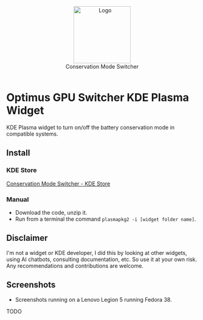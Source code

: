 <div align="center">
<picture>
  <source media="(prefers-color-scheme: dark)" srcset="">
  <img alt="Logo" src="" height="150px">
</picture>
<br>
Conservation Mode Switcher
</div>
<br>

# Optimus GPU Switcher KDE Plasma Widget
KDE Plasma widget to turn on/off the battery conservation mode in compatible systems.

## Install

### KDE Store
[Conservation Mode Switcher - KDE Store](TODO)

### Manual
- Download the code, unzip it.
- Run from a terminal the command `plasmapkg2 -i [widget folder name]`.

## Disclaimer
I'm not a widget or KDE developer, I did this by looking at other widgets, using AI chatbots, consulting documentation, etc. So use it at your own risk.
Any recommendations and contributions are welcome.

## Screenshots
- Screenshots running on a Lenovo Legion 5 running Fedora 38.

TODO
